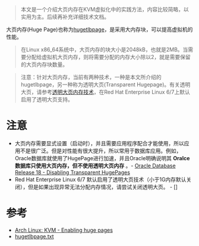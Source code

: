 > 本文是一个介绍大页内存在KVM虚拟化中的实践方法，内容比较简略，以实用为主。后续再补充详细技术文档。

大页内存(Huge Page)也称为[hugetlbpage](https://www.kernel.org/doc/Documentation/vm/hugetlbpage.txt)，是采用大内存块，可以提高虚拟机的性能。

> 在Linux x86_64系统中，大页内存的块大小是2048kB，也就是2MB。当需要分配给虚拟机大页内存，则将需要分配的内存大小除以2，就是需要保留的大页内存块数量。

> 注意：针对大页内存，当前有两种技术，一种是本文所介绍的hugetlbpage，另一种称为透明大页(Transparent Hugepage)。有关透明大页，请参考[透明大页内存技术](transparent_hugepage)，在Red Hat Enterprise Linux 6/7上默认启用了透明大页支持。

# 注意

* 大页内存需要显式设置（启动时），并且需要应用程序配合才能使用，所以应用不是很广泛。但是对性能有很大提升，所以常用于数据库应用。例如，Oracle数据库就使用了HugePage进行加速，并且Oracle明确说明其 **Oralce数据库只使用大页内存，但不使用透明大页内存** 。- [Oracle Database Release 18 - Disabling Transparent HugePages](https://docs.oracle.com/en/database/oracle/oracle-database/18/ladbi/disabling-transparent-hugepages.html#GUID-02E9147D-D565-4AF8-B12A-8E6E9F74BEEA)
* Red Hat Enterprise Linux 6/7 默认启用了透明大页技术（小于1G内存默认关闭），但是如果出现异常无法分配内存情况，请尝试关闭透明大页。 - []

# 参考

* [Arch Linux: KVM - Enabling huge pages](https://wiki.archlinux.org/index.php/KVM#Enabling_huge_pages)
* [hugetlbpage.txt](https://www.kernel.org/doc/Documentation/vm/hugetlbpage.txt)
